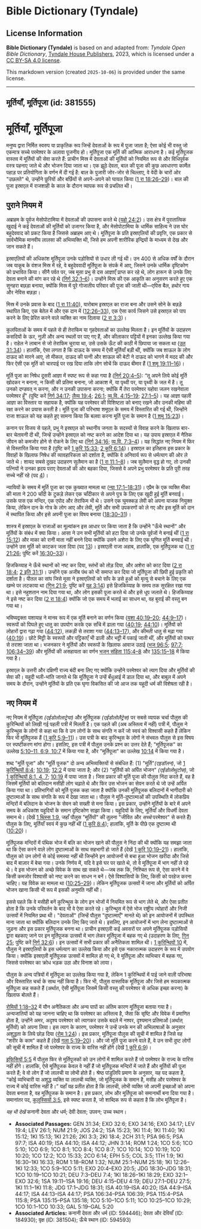 # Bible Dictionary (Tyndale)

## License Information

**Bible Dictionary (Tyndale)** is based on and adapted from: _Tyndale Open Bible Dictionary_, [Tyndale House Publishers](https://tyndaleopenresources.com/), 2023, which is licensed under a [CC BY-SA 4.0 license](https://creativecommons.org/licenses/by-sa/4.0/legalcode.en).

This markdown version (created `2025-10-06`) is provided under the same license.



--------------------------------

## मूर्तियाँ, मूर्तिपूजा (id: 381555)

मूर्तियाँ, मूर्तिपूजा
=====================

मनुष्य द्वारा निर्मित स्वरुप या प्राकृतिक रूप जिन्हें देवताओं के रूप में पूजा जाता है; ऐसा कोई भी वस्तु जो एकमात्र सच्चे परमेश्वर के अलावा पूजनीय हो। मूर्तिपूजा एक मूर्ति की आत्मिक आराधना है। कई मूर्तिपूजक वास्तव में मूर्तियों की सेवा करते हैं: प्राचीन मिस्र में देवताओं की मूर्तियों को नियमित रूप से और विधिपूर्वक वस्त्र पहनाए जाते थे और भोजन दिया जाता था। एक झूठे देवता, बाल की पूजा की कुछ अवधारणा कार्मेल पहाड़ पर प्रतियोगिता के वर्णन में दी गई है: बाल के पुजारी जोर\-जोर से चिल्लाए, वे वेदी के चारों ओर "उछलते" थे, उन्होंने छुरियों और बर्छियों से अपने\-अपने को घायल किया ([1 रा 18:26–29](https://ref.ly/1Kgs18:26-1Kgs18:29))। बाल की पूजा इस्राएल में राजशाही के काल के दौरान व्यापक रूप से प्रचलित थी।

पुराने नियम में
---------------

अब्राहम के पूर्वज मेसोपोटामिया में देवताओं की उपासना करते थे ([यहो 24:2](https://ref.ly/Josh24:2))। उस क्षेत्र में पुरातात्विक खुदाई ने कई देवताओं की मूर्तियों को उजागर किया है, और मेसोपोटामिया के धार्मिक साहित्य ने उस घोर बहुदेववाद को प्रकट किया है जिससे अब्राहम आए थे। मूर्तिपूजा के प्रति इस्राएलियों की प्रवृत्ति, एक प्रकार से सार्वभौमिक मानवीय लालसा की अभिव्यक्ति थी, जिसे हम अपनी शारीरिक इन्द्रियों के माध्यम से देख और जान सकते हैं। 

इस्राएलियों की अधिकांश मूर्तिपूजा उनके पड़ोसियों से उधार ली गई थी। उन 400 से अधिक वर्षों के दौरान जब याकूब के वंशज मिस्र में रहे, वे बहुदेववादी मूर्तिपूजा के संपर्क में आए, जिसने उनके धार्मिक दृष्टिकोण को प्रभावित किया। सीनै पर्वत पर, जब मूसा प्रभु से दस आज्ञाएँ प्राप्त कर रहे थे, लोग हारून से उनके लिए देवता बनाने की मांग कर रहे थे ([निर्ग 32:1–6](https://ref.ly/Exod32:1-Exod32:6))। उन्होंने मिस्र की एक आकृति का अनुसरण करते हुए एक सुनहरा बछड़ा बनाया, क्योंकि मिस्र में पूरे गोजातीय परिवार की पूजा की जाती थी—एपिस बैल, हथोर गाय और नेविस बछड़ा।

मिस्र में उनके प्रवास के बाद ([1 रा 11:40](https://ref.ly/1Kgs11:40)), यारोबाम इस्राएल का राजा बना और उसने सोने के बछड़े स्थापित किए, एक बेतेल में और एक दान में ([12:26–33](https://ref.ly/1Kgs12:26-1Kgs12:33)), एक ऐसा कार्य जिसने उसे इस्राएल को पाप करने के लिए प्रेरित करने वाले व्यक्ति का नाम दिलाया ([2 रा 3:3](https://ref.ly/2Kgs3:3))।

कुलपिताओं के समय में पहले से ही तेराफिम या गृहदेवताओं का उल्लेख मिलता है। इन मूर्तियों के उदाहरण कसदियों के ऊर, नुज़ी और अन्य स्थलों पर पाए गए हैं, और कीलाकार पट्टियों में इनका उल्लेख किया गया है। राहेल ने लाबान से जो तेराफिम चुराया था, उसे उसके ऊँट की काठी में छिपाया जा सकता था ([उत 31:34](https://ref.ly/Gen31:34))। हालांकि, ऐसा लगता है कि दाऊद के समय में ऐसी मूर्तियाँ बड़ी थीं, क्योंकि जब शाऊल के लोग दाऊद को मारने आए, तो मीकल, दाऊद की पत्नी और शाऊल की बेटी ने दाऊद को भागने में मदद की और फिर ऐसी एक मूर्ति को चारपाई पर रख दिया ताकि लोग सोचें कि दाऊद बीमार हैं ([1 शमू 19:11–16](https://ref.ly/1Sam19:11-1Sam19:16))।

मूर्ति पूजा का निषेध दूसरी आज्ञा में स्पष्ट रूप से कहा गया है ([निर्ग 20:4–5](https://ref.ly/Exod20:4-Exod20:5)): “तू अपने लिये कोई मूर्ति खोदकर न बनाना, न किसी की प्रतिमा बनाना, जो आकाश में, या पृथ्वी पर, या पृथ्वी के जल में है। तू उनको दण्डवत् न करना, और न उनकी उपासना करना; क्योंकि मैं तेरा परमेश्वर यहोवा जलन रखनेवाला परमेश्वर हूँ” (पुष्टि करें [निर्ग 34:17](https://ref.ly/Exod34:17); [लैव्य 19:4](https://ref.ly/Lev19:4); [26:1](https://ref.ly/Lev26:1); [व्य.वि. 4:15–19](https://ref.ly/Deut4:15-Deut4:19); [27:1–5](https://ref.ly/Deut27:1-Deut27:5))। यह आज्ञा पहली आज्ञा का विस्तार या सहायक है, क्योंकि यह परमेश्वर की विशिष्टता को बनाए रखने और उनकी महिमा की रक्षा करने का प्रयास करती है। मूर्ति पूजा की परिभाषा शमूएल के समय में विस्तारित की गई थी, जिन्होंने राजा शाऊल को यह कहते हुए सामना किया कि बलवा करना मूर्ति पूजा के समान है ([1 शमू 15:23](https://ref.ly/1Sam15:23))।

कनान पर विजय से पहले, प्रभु ने इस्राएल को स्थानीय जनता के सदस्यों से विवाह करने के खिलाफ बार\-बार चेतावनी दी थी, जिन्हें उन्होंने इस्राएल को नष्ट करने का आदेश दिया था। यह उपाय इस्राएल में नैतिक जीवन को कमजोर होने से रोकने के लिए था ([निर्ग 34:16](https://ref.ly/Exod34:16); [व्य.वि. 7:3–4](https://ref.ly/Deut7:3-Deut7:4))। यह सिद्धांत नए नियम में फिर से विस्तारित किया गया है (पुष्टि करें [1 कुरि 15:33](https://ref.ly/1Cor15:33); [2 कुरि 6:14](https://ref.ly/2Cor6:14))। इस्राएल का इतिहास इस प्रकार के विवाहों के खिलाफ निषेध की व्यावहारिकता को दर्शाता है, क्योंकि वे अनिवार्य रूप से धर्मत्याग की ओर ले जाते थे। शायद सबसे दुखद उदाहरण सुलैमान का है ([1 रा 11:1–8](https://ref.ly/1Kgs11:1-1Kgs11:8))। जब सुलैमान वृद्ध हो गए, तो उनकी पत्नियों ने उनका हृदय पराए देवताओं की ओर बहका दिया, जिससे वे अपने प्रभु परमेश्वर के प्रति पूरी तरह सच्चे नहीं रहे (पद [4](https://ref.ly/1Kgs11:4))।

न्यायियों के समय में मूर्ति पूजा का एक कुख्यात मामला था ([न्या 17:1–18:31](https://ref.ly/Judg17:1-Judg18:31))। एप्रैम के एक व्यक्ति मीका की माता ने 200 चाँदी के टुकड़े लेकर एक चाँदीकार से अपने पुत्र के लिए एक खुदी हुई मूर्ति बनवाई। उसके पास एक मन्दिर, एक एपोद और तेराफिम भी थे। उसने एक घुमक्कड़ लेवी को अपना याजक नियुक्त किया, लेकिन दान के गोत्र के लोग आए और लेवी, मूर्ति और सभी उपकरणों को ले गए और इस मूर्ति को दान में स्थापित किया और इसे अपनी पूजा का विषय बनाया ([18:30–31](https://ref.ly/Judg18:30-Judg18:31))।

शास्त्र में इस्राएल के राजाओं का मूल्यांकन इस आधार पर किया जाता है कि उन्होंने "ऊँचे स्थानों" और मूर्तियों के संबंध में क्या किया। आसा ने उन सभी मूर्तियों को हटा दिया जो उनके पूर्वजों ने बनाई थीं ([1 रा 15:12](https://ref.ly/1Kgs15:12)) और माका को रानी माता नहीं बनने दिया क्योंकि उसने अशेरा के लिए एक घृणित मूर्ति बनवाई थी। उन्होंने उस मूर्ति को काटकर जला दिया (पद [13](https://ref.ly/1Kgs15:13))। इस्राएली राजा अहाब, हालांकि, एक मूर्तिपूजक था ([1 रा 21:26](https://ref.ly/1Kgs21:26); पुष्टि करें [16:30–33](https://ref.ly/1Kgs16:30-1Kgs16:33))।

हिजकिय्याह ने ऊँचे स्थानों को नष्ट कर दिया, स्तंभों को तोड़ दिया, और अशेरा को काट दिया ([2 रा 18:4](https://ref.ly/2Kgs18:4); [2 इति 31:1](https://ref.ly/2Chr31:1))। उन्होंने एक अजीब पंथ को भी समाप्त कर दिया जो मूर्तिपूजा की छिपी हुई प्रकृति को दर्शाता है। पीतल का सांप जिसे मूसा ने इस्राएलियों को साँप के डसे हुओं को मृत्यु से बचाने के लिए एक खम्भे पर लटकाया था ([गिन 21:9](https://ref.ly/Num21:9); पुष्टि करें [यूह 3:14](https://ref.ly/John3:14)) इसे हिजकिय्याह के समय तक सुरक्षित रखा गया था। इसे नहुशतान नाम दिया गया था, और लोग इसकी पूजा करते थे और इसे धूप जलाते थे। हिजकिय्याह ने इसे नष्ट कर दिया ([2 रा 18:4](https://ref.ly/2Kgs18:4)) क्योंकि जो एक समय में भलाई का साधन था, वह बुराई की वस्तु बन गया था।

भविष्यद्वक्ता यशायाह ने मानव रूप में एक मूर्ति बनाने का वर्णन किया ([यशा 40:19–20](https://ref.ly/Isa40:19-Isa40:20); [44:9–17](https://ref.ly/Isa44:9-Isa44:17))। स्वरूपों को पिघले हुए धातु का उपयोग करके एक साँचे में ढाला गया ([40:19](https://ref.ly/Isa40:19); [44:10](https://ref.ly/Isa44:10))। मूर्तियों को लोहारों द्वारा गढ़ा गया ([44:12](https://ref.ly/Isa44:12)), लकड़ी से तराशा गया ([44:13–17](https://ref.ly/Isa44:13-Isa44:17)), और कीमती धातु से मढ़ा गया ([40:19](https://ref.ly/Isa40:19))। छोटे मिट्टी के स्वरूपों और पट्टिकाएँ भी ढाली और भट्टी में पकाई जाती थीं, और मूर्तियों को पत्थर से तराशा जाता था। भजनकार ने मूर्तियों और स्वरूपों के खिलाफ आवाज उठाई ([भज 96:5](https://ref.ly/Ps96:5); [97:7](https://ref.ly/Ps97:7); [106:34–39](https://ref.ly/Ps106:34-Ps106:39)) और मूर्तियों की असहायता का वर्णन [भजन संहिता 115:4–8](https://ref.ly/Ps115:4-Ps115:8) और [135:15–18](https://ref.ly/Ps135:15-Ps135:18) में किया गया है।

इस्राएल के उत्तरी और दक्षिणी राज्य बंदी बना लिए गए क्योंकि उन्होंने परमेश्वर को त्याग दिया और मूर्तियों की सेवा की। यहूदी भली\-भांति जानते थे कि मूर्तिपूजा ने उन्हें बँधुआई में डाल दिया था, और बाबुल में अपने समय के दौरान, उन्होंने मूर्तियों के प्रति एक घृणा विकसित की जो आज तक यहूदी धर्म की विशेषता रही है।

नए नियम में
-----------

नए नियम में मूर्तिपूजा *(*एईडोलोलाट्रेया*)* और मूर्तिपूजक *(*एईडोलोलैट्रेस*)* पर सबसे व्यापक चर्चा पौलुस की कुरिन्थियों को लिखी गई पहली पत्री में मिलती है। एक पहले की (अब अस्तित्व में नहीं) पत्री में, पौलुस ने कुरिन्थुस के लोगों से कहा था कि वे उन लोगों के साथ संगति न करें जो स्वयं को विश्वासी कहते हैं लेकिन फिर भी मूर्तिपूजक हैं ([1 कुरि 5:9–11](https://ref.ly/1Cor5:9-1Cor5:11))। उस पत्री के बाद कुरिन्थुस के लोगों ने संभवतः पौलुस से इस विषय पर स्पष्टीकरण मांगा होगा। इसलिए, इस पत्री में पौलुस उनके प्रश्न का उत्तर देते हैं; "मूर्तिपूजक" का उल्लेख [5:10–11, 6:9, 10:7](https://ref.ly/1Cor5:10-1Cor5:11,1Cor5:6,1Cor5:10) में किया गया है, और "मूर्तिपूजा" का उल्लेख [10:14](https://ref.ly/1Cor10:14) में किया गया है।

शब्द "मूर्ति पूजा" और "मूर्ति पूजक" दो अन्य अभिव्यक्तियों से संबंधित हैं: (1\) "मूर्ति"*(*एइडॉलन*)*, जो [1 कुरिन्थियों 8:4](https://ref.ly/1Cor8:4); [10:19](https://ref.ly/1Cor10:19); [12:2](https://ref.ly/1Cor12:2) में पाया जाता है; और (2\) "मूर्तियों को अर्पित भोजन" *(*एईडोलोथुटोस*)*, जो [1 कुरिन्थियों 8:1, 4, 7](https://ref.ly/1Cor8:1,1Cor8:4,1Cor8:7); [10:19](https://ref.ly/1Cor10:19) में पाया जाता है। जिस प्रकार की मूर्ति पूजा की पौलुस निंदा करते हैं, वह है जिसमें मूर्तियों को बलिदान मसीही लोग चढ़ाते थे और फिर उस भोजन का सेवन करते थे जो उन्हें अर्पित किया गया था। प्रतिभागियों को मूर्ति पूजक कहा जाता है क्योंकि उनकी मूर्तिपूजक बलिदानों में भागीदारी को दुष्टात्माओं के साथ संगति के रूप में देखा जाता था। पौलुस ने मूर्ति\-दुष्टात्माओं की उपस्थिति में लोकप्रिय मन्दिरों में बलिदान के भोजन के सेवन को सख्ती से मना किया। इस प्रकार, उन्होंने मूर्तियों के बारे में अपने समय के अधिकांश यहूदियों के समान दृष्टिकोण साझा किया। यहूदियों के लिए, मूर्तियाँ और विधर्मी देवता समान थे। (देखें [1 थिस्स 1:9](https://ref.ly/1Thess1:9), जहाँ पौलुस "मूर्तियों" की तुलना "जीवित और *सच्चे* परमेश्वर" से करते हैं) पौलुस के लिए, मूर्तियाँ स्वयं में कुछ नहीं थीं ([1 कुरि 8:4](https://ref.ly/1Cor8:4)); हालांकि, मूर्ति के पीछे एक दुष्टात्मा थी ([10:20](https://ref.ly/1Cor10:20))।

मूर्तिपूजक मन्दिरों में पंथिक भोज में बलि का भोजन खाने की पौलुस ने निंदा की थी क्योंकि यह समझा जाता था कि ऐसा करने वाले लोग दुष्टात्माओं के साथ सहभागी हो जाते हैं (देखें [1 कुरि 10:19–21](https://ref.ly/1Cor10:19-1Cor10:21))। हालांकि, पौलुस को उन लोगों से कोई समस्या नहीं थी जिन्होंने इन आयोजनों से बचा हुआ भोजन खरीदा और जिसे बाद में बाज़ार में बेचा गया। उनके निर्णय में, यदि वे इसे घर पर खाते थे, तो वे मूर्तिपूजा में भाग नहीं ले रहे थे। वे इस भोजन को अच्छे विवेक के साथ खा सकते थे—जब तक कि, निश्चित रूप से, ऐसा करने में वे किसी कमजोर विश्वासी को नष्ट करने का साधन न बनें। ऐसे विश्वासियों के लिए, किसी को परहेज करना चाहिए। यह विवेक का मामला था ([10:25–29](https://ref.ly/1Cor10:25-1Cor10:29))। लेकिन मूर्तिपूजक उत्सवों में जाना और मूर्तियों को अर्पित भोजन खाना किसी भी रूप में इसकी अनुमति नहीं थी।

इससे पहले कि वे मसीही बनें कुरिन्थुस के लोग इन भोजों में नियमित रूप से भाग लेते थे, और ऐसा प्रतीत होता है कि उनके परिवर्तन के बाद भी वे ऐसा करते रहे। कुरिन्थुस में ऐसे भोज राष्ट्रीय त्योहारों और निजी उत्सवों में नियमित प्रथा थी। "देवताओं" (जिन्हें पौलुस "दुष्टात्माएँ" मानते थे) को इन आयोजनों में उपस्थित माना जाता था क्योंकि बलिदान उनके लिए किए जाते थे। इसलिए, इन आयोजनों में भाग लेना दुष्टात्माओं से जुड़ना और इस प्रकार मूर्तिपूजक बनना था। प्राचीन इस्राएली कई अवसरों पर अपने मूर्तिपूजक पड़ोसियों द्वारा बहकाए जाने पर इन मूर्तिपूजक उत्सवों में भाग लेकर मूर्तिपूजा में बहक गए थे (उदाहरण के लिए, [गिन 25](https://ref.ly/Num25:1-Num25:18); पुष्टि करें [निर्ग 32:6](https://ref.ly/Exod32:6))। इन उत्सवों में सभी प्रकार की अनैतिकता शामिल थी। [1 कुरिन्थियों 10](https://ref.ly/1Cor10:1-1Cor10:33) में, पौलुस ने इस्राएलियों के इस धर्मत्याग का उल्लेख किया और इसे एक नकारात्मक उदाहरण के रूप में उपयोग किया। क्योंकि इस्राएली मूर्तिपूजक उत्सवों में शामिल हो गए थे, वे मूर्तिपूजा और व्यभिचार में बहक गए, जिससे परमेश्वर का क्रोध भड़क उठा और विनाश को लाया।

पौलुस के अन्य पत्रियों में मूर्तिपूजा का उल्लेख किया गया है, लेकिन 1 कुरिन्थियों में पाई जाने वाली परिभाषा और विस्तारित चर्चा के साथ नहीं किया है। फिर भी, पौलुस वास्तविक मूर्तिपूजा और जिसे हम रूपकात्मक मूर्तिपूजा कह सकते हैं (अर्थात, ऐसी मूर्तिपूजा जिसमें किसी वस्तु की परमेश्वर से अधिक इच्छा करना) के खिलाफ बोलते हैं।

[रोमियों 1:18–32](https://ref.ly/Rom1:18-Rom1:32) में यौन अनैतिकता और अन्य पापों का अंतिम कारण मूर्तिपूजा बताया गया है। अन्यजातियों को यह जानना चाहिए था कि परमेश्वर का अस्तित्व है, जैसा कि सृष्टि और विवेक में प्रमाणित होता है, उन्होंने अमर, अदृश्य परमेश्वर को त्यागकर उसके बदले में नश्वर, दृश्यमान प्रतिमाओं (अर्थात् मूर्तियों) को अपना लिया। इस त्याग के कारण, परमेश्वर ने उन्हें उनके मन की अभिलाषाओं के अनुसार अशुद्धता के लिये छोड़ दिया ([रोम 1:24](https://ref.ly/Rom1:24))। इस प्रकार, मूर्तिपूजा पौलुस की सूची में शामिल है जिसे वह "शरीर के काम" कहते हैं (देखें [गला 5:19–20](https://ref.ly/Gal5:19-Gal5:20))। और जो मूर्ति पूजा करने वाले हैं, वे उन सभी दुष्ट लोगों की सूची में शामिल हैं जो परमेश्वर के राज्य के वारिस नहीं होंगे (देखें [1 कुरि 6:9](https://ref.ly/1Cor6:9))।

[इफिसियों 5:5](https://ref.ly/Eph5:5) में पौलुस फिर से मूर्तिपूजकों को उन लोगों में शामिल करते हैं जो परमेश्वर के राज्य के वारिस नहीं होंगे। हालांकि, ऐसे मूर्तिपूजक केवल वे नहीं हैं जो मूर्तिपूजक मन्दिरों में जाते हैं और मूर्तियों की पूजा करते हैं; वे वो लोग हैं जो लालची या लोभी होते हैं। श्रेष्ठ पांडुलिपि प्रमाण के अनुसार, यह पद कहता है, “कोई व्यभिचारी या अशुद्ध व्यक्ति या लालची व्यक्ति, जो मूर्तिपूजक के समान है, मसीह और परमेश्वर के राज्य में कोई वारिस नहीं है।” यहाँ यह प्रतीत होता है कि लालची, लोभी व्यक्ति जो अपनी इच्छाओं को अपना देवता बनाता है, वह मूर्तिपूजक के समान है। इस प्रकार, लोभ और मूर्तिपूजा को समानार्थी बना दिया गया है। समानांतर पद, [कुलुस्सियों 3:5](https://ref.ly/Col3:5), इसे स्पष्ट करता है, जो शाब्दिक रूप से कहता है कि लोभ मूर्तिपूजा है।

*यह भी देखें* कनानी देवता और धर्म; देवी देवता; उपवन; उच्च स्थान। 

* **Associated Passages:** GEN 31:34; EXO 32:6; EXO 34:16; EXO 34:17; LEV 19:4; LEV 26:1; NUM 21:9; JOS 24:2; 1SA 15:23; 1KI 11:4; 1KI 11:40; 1KI 15:12; 1KI 15:13; 1KI 21:26; 2KI 3:3; 2KI 18:4; 2CH 31:1; PSA 96:5; PSA 97:7; ISA 40:19; ISA 44:10; ISA 44:12; JHN 3:14; ROM 1:24; 1CO 5:6; 1CO 5:10; 1CO 6:9; 1CO 8:1; 1CO 8:4; 1CO 8:7; 1CO 10:14; 1CO 10:19; 1CO 10:20; 1CO 12:2; 1CO 15:33; 2CO 6:14; EPH 5:5; COL 3:5; 1TH 1:9; 1KI 16:30–1KI 16:33; ROM 1:18–ROM 1:32; NUM 25:1–NUM 25:18; 1KI 12:26–1KI 12:33; 1CO 5:9–1CO 5:11; EXO 20:4–EXO 20:5; JDG 18:30–JDG 18:31; 1CO 10:19–1CO 10:21; DEU 7:3–DEU 7:4; 1KI 18:26–1KI 18:29; EXO 32:1–EXO 32:6; 1SA 19:11–1SA 19:16; DEU 4:15–DEU 4:19; DEU 27:1–DEU 27:5; 1KI 11:1–1KI 11:8; JDG 17:1–JDG 18:31; ISA 40:19–ISA 40:20; ISA 44:9–ISA 44:17; ISA 44:13–ISA 44:17; PSA 106:34–PSA 106:39; PSA 115:4–PSA 115:8; PSA 135:15–PSA 135:18; 1CO 5:10–1CO 5:11; 1CO 10:25–1CO 10:29; 1CO 10:1–1CO 10:33; GAL 5:19–GAL 5:20
* **Associated Articles:** कनानी देवता और धर्म (ID: 594446); देवता और देवियाँ (ID: 184930); वृक्ष (ID: 381504); ऊँचे स्थान (ID: 594593)

